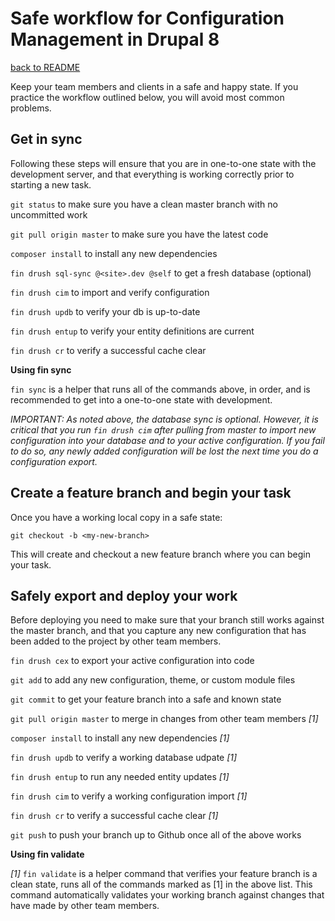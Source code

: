 # Safe workflow for Configuration Management in Drupal 8

[back to README](../README.md)

Keep your team members and clients in a safe and happy state. If you practice the workflow outlined below, you will avoid most common problems.

## Get in sync

Following these steps will ensure that you are in one-to-one state with the development server, and that everything is working correctly prior to starting a new task.

```git status``` to make sure you have a clean master branch with no uncommitted work

```git pull origin master``` to make sure you have the latest code

```composer install``` to install any new dependencies

```fin drush sql-sync @<site>.dev @self``` to get a fresh database (optional)

```fin drush cim``` to import and verify configuration

```fin drush updb``` to verify your db is up-to-date

```fin drush entup``` to verify your entity definitions are current

```fin drush cr``` to verify a successful cache clear

**Using fin sync**

```fin sync``` is a helper that runs all of the commands above, in order, and is recommended to get into a one-to-one state with development.

*IMPORTANT: As noted above, the database sync is optional. However, it is critical that you run ```fin drush cim``` after pulling from master to import new configuration into your database and to your active configuration. If you fail to do so, any newly added configuration will be lost the next time you do a configuration export.*

## Create a feature branch and begin your task

Once you have a working local copy in a safe state:

```git checkout -b <my-new-branch>```

This will create and checkout a new feature branch where you can begin your task. 

## Safely export and deploy your work

Before deploying you need to make sure that your branch still works against the master branch, and that you capture any new configuration that has been added to the project by other team members.


```fin drush cex``` to export your active configuration into code

```git add``` to add any new configuration, theme, or custom module files

```git commit``` to get your feature branch into a safe and known state

```git pull origin master``` to merge in changes from other team members *[1]*

```composer install``` to install any new dependencies *[1]*

```fin drush updb``` to verify a working database udpate *[1]*

```fin drush entup``` to run any needed entity updates *[1]*

```fin drush cim``` to verify a working configuration import *[1]*

```fin drush cr``` to verify a successful cache clear *[1]*

```git push``` to push your branch up to Github once all of the above works

**Using fin validate**

*[1]* ```fin validate``` is a helper command that verifies your feature branch is a clean state, runs all of the commands marked as [1] in the above list. This command automatically validates your working branch against changes that have made by other team members.






